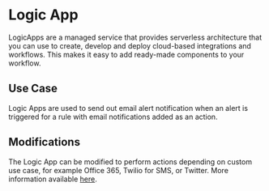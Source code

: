# Logic App

LogicApps are a managed service that provides serverless architecture that you can use to create,
develop and deploy cloud-based integrations and workflows. This makes it easy to add ready-made
components to your workflow.

## Use Case

Logic Apps are used to send out email alert notification when an alert is triggered for a rule with
email notifications added as an action.

## Modifications

The Logic App can be modified to perform actions depending on custom use case, for example Office 365,
Twilio for SMS, or Twitter.
More information available [here](https://docs.microsoft.com/en-us/azure/logic-apps/).

